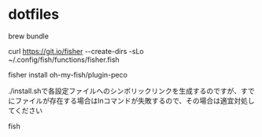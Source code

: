 # dotfiles

brew bundle

curl https://git.io/fisher --create-dirs -sLo ~/.config/fish/functions/fisher.fish

fisher install oh-my-fish/plugin-peco

./install.shで各設定ファイルへのシンボリックリンクを生成するのですが、すでにファイルが存在する場合はlnコマンドが失敗するので、その場合は適宜対処してください

fish
